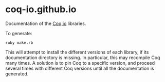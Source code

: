 # coq-io.github.io
Documentation of the [Coq.io](http://coq.io/) libraries.

To generate:
```
ruby make.rb
```
This will attempt to install the different versions of each library, if its documentation directory is missing. In particular, this may recompile Coq many times. A solution is to pin Coq to a specific version, and proceed several times with different Coq versions until all the documentation is generated.

